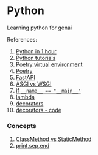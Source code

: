 # Python
Learning python for genai 

References: 

1. [Python in 1 hour](https://www.youtube.com/watch?v=kqtD5dpn9C8)
2. [Python tutorials](https://www.programiz.com/python-programming/getting-started)
3. [Poetry virtual environment](https://www.youtube.com/watch?v=Ji2XDxmXSOM)
4. [Poetry](https://www.youtube.com/watch?v=XIdQ6gO3Anc)
5. [FastAPI](https://www.youtube.com/watch?v=iWS9ogMPOI0)
6. [ASGI vs WSGI](https://www.youtube.com/watch?v=vKjCkeJGbNk)
7. [if `__name__ == "__main__"`](https://www.youtube.com/watch?v=NB5LGzmSiCs)
8. [lambda](https://www.youtube.com/watch?v=HQNiSfb795A)
9. [decorators](https://www.youtube.com/watch?v=QH5fw9kxDQA)
10. [decorators - code](https://github.com/ArjanCodes/2023-decorator)



### Concepts
1. [ClassMethod vs StaticMethod ](https://stackoverflow.com/a/12179752)
2. [print,sep,end](https://www.geeksforgeeks.org/gfact-50-python-end-parameter-in-print/)


